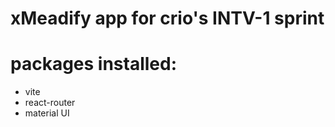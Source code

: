 # xMeadify app for crio's INTV-1 sprint

# packages installed:

- vite
- react-router
- material UI
